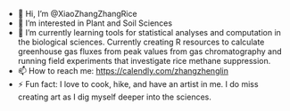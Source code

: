 - 👋 Hi, I’m @XiaoZhangZhangRice
- 👀 I’m interested in Plant and Soil Sciences
- 🌱 I’m currently learning tools for statistical analyses and computation in the biological sciences. Currently creating R resources to calculate greenhouse gas fluxes from peak values from gas chromatography and running field experiments that investigate rice methane suppression. 
- 📫 How to reach me: https://calendly.com/zhangzhenglin
- ⚡ Fun fact: I love to cook, hike, and have an artist in me. I do miss creating art as I dig myself deeper into the sciences. 

<!---
XiaoZhangZhangRice/XiaoZhangZhangRice is a ✨ special ✨ repository because its `README.md` (this file) appears on your GitHub profile.
You can click the Preview link to take a look at your changes.
--->
